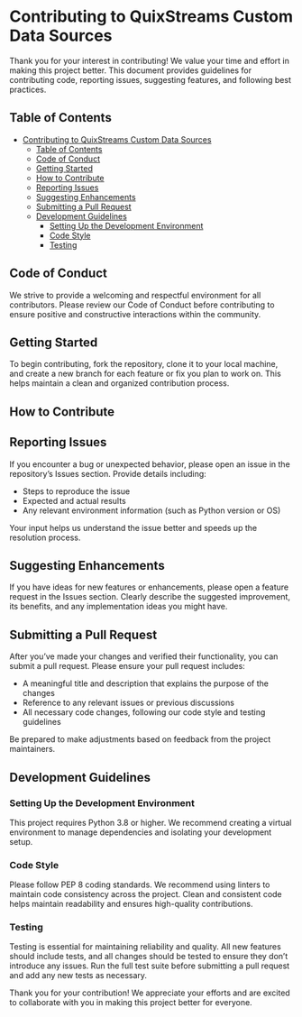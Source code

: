 # Contributing to QuixStreams Custom Data Sources

Thank you for your interest in contributing! We value your time and effort in making this project better. This document provides guidelines for contributing code, reporting issues, suggesting features, and following best practices.

## Table of Contents

- [Contributing to QuixStreams Custom Data Sources](#contributing-to-quixstreams-custom-data-sources)
  - [Table of Contents](#table-of-contents)
  - [Code of Conduct](#code-of-conduct)
  - [Getting Started](#getting-started)
  - [How to Contribute](#how-to-contribute)
  - [Reporting Issues](#reporting-issues)
  - [Suggesting Enhancements](#suggesting-enhancements)
  - [Submitting a Pull Request](#submitting-a-pull-request)
  - [Development Guidelines](#development-guidelines)
    - [Setting Up the Development Environment](#setting-up-the-development-environment)
    - [Code Style](#code-style)
    - [Testing](#testing)

## Code of Conduct

We strive to provide a welcoming and respectful environment for all contributors. Please review our Code of Conduct before contributing to ensure positive and constructive interactions within the community.

## Getting Started

To begin contributing, fork the repository, clone it to your local machine, and create a new branch for each feature or fix you plan to work on. This helps maintain a clean and organized contribution process.

## How to Contribute

## Reporting Issues

If you encounter a bug or unexpected behavior, please open an issue in the repository’s Issues section. Provide details including:

- Steps to reproduce the issue
- Expected and actual results
- Any relevant environment information (such as Python version or OS)

Your input helps us understand the issue better and speeds up the resolution process.

## Suggesting Enhancements

If you have ideas for new features or enhancements, please open a feature request in the Issues section. Clearly describe the suggested improvement, its benefits, and any implementation ideas you might have.

## Submitting a Pull Request

After you’ve made your changes and verified their functionality, you can submit a pull request. Please ensure your pull request includes:

- A meaningful title and description that explains the purpose of the changes
- Reference to any relevant issues or previous discussions
- All necessary code changes, following our code style and testing guidelines

Be prepared to make adjustments based on feedback from the project maintainers.

## Development Guidelines

### Setting Up the Development Environment

This project requires Python 3.8 or higher. We recommend creating a virtual environment to manage dependencies and isolating your development setup.

### Code Style

Please follow PEP 8 coding standards. We recommend using linters to maintain code consistency across the project. Clean and consistent code helps maintain readability and ensures high-quality contributions.

### Testing

Testing is essential for maintaining reliability and quality. All new features should include tests, and all changes should be tested to ensure they don’t introduce any issues. Run the full test suite before submitting a pull request and add any new tests as necessary.

Thank you for your contribution! We appreciate your efforts and are excited to collaborate with you in making this project better for everyone.